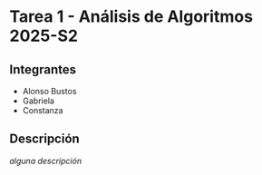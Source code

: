 # Tarea 1 - Análisis de Algoritmos 2025-S2

## Integrantes

- Alonso Bustos
- Gabriela
- Constanza

## Descripción

*alguna descripción*

